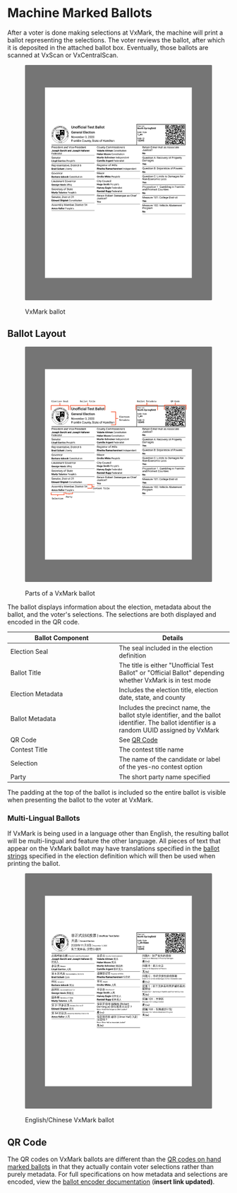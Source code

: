 # Machine Marked Ballots

After a voter is done making selections at VxMark, the machine will print a ballot representing the selections. The voter reviews the ballot, after which it is deposited in the attached ballot box. Eventually, those ballots are scanned at VxScan or VxCentralScan.

<figure><img src="../.gitbook/assets/image (8).png" alt="" width="563"><figcaption><p>VxMark ballot</p></figcaption></figure>

## Ballot Layout

<figure><img src="../.gitbook/assets/image (9).png" alt="" width="563"><figcaption><p>Parts of a VxMark ballot</p></figcaption></figure>

The ballot displays information about the election, metadata about the ballot, and the voter's selections. The selections are both displayed and encoded in the QR code.&#x20;

<table><thead><tr><th width="232">Ballot Component</th><th>Details</th></tr></thead><tbody><tr><td>Election Seal</td><td>The seal included in the election definition</td></tr><tr><td>Ballot Title</td><td>The title is either "Unofficial Test Ballot" or "Official Ballot" depending whether VxMark is in test mode</td></tr><tr><td>Election Metadata</td><td>Includes the election title, election date, state, and county</td></tr><tr><td>Ballot Metadata</td><td>Includes the precinct name, the ballot style identifier, and the ballot identifier. The ballot identifier is a random UUID assigned by VxMark</td></tr><tr><td>QR Code</td><td>See <a href="machine-marked-ballots.md#qr-code">QR Code</a></td></tr><tr><td>Contest Title</td><td>The contest title name</td></tr><tr><td>Selection</td><td>The name of the candidate or label of the yes-no contest option</td></tr><tr><td>Party</td><td>The short party name specified</td></tr></tbody></table>

The padding at the top of the ballot is included so the entire ballot is visible when presenting the ballot to the voter at VxMark.

### Multi-Lingual Ballots

If VxMark is being used in a language other than English, the resulting ballot will be multi-lingual and feature the other language. All pieces of text that appear on the VxMark ballot may have translations specified in the [ballot strings](election-package/vxsuite-election-definition.md#ballot-strings) specified in the election definition which will then be used when printing the ballot.

<figure><img src="../.gitbook/assets/image (10).png" alt="" width="563"><figcaption><p>English/Chinese VxMark ballot</p></figcaption></figure>

## QR Code

The QR codes on VxMark ballots are different than the [QR codes on hand marked ballots](hand-marked-ballots.md#qr-code-metadata) in that they actually contain voter selections rather than purely metadata. For full specifications on how metadata and selections are encoded, view the [ballot encoder documentation](https://github.com/votingworks/vxsuite/tree/main/libs/ballot-encoder#hmpb-metadata-encoding) (**insert link updated)**.
